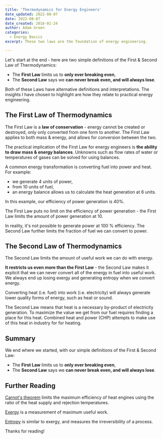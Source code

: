 ```yaml
---
title: 'Thermodynamics for Energy Engineers'
date_updated: 2022-08-07
date: 2022-08-07
date_created: 2016-01-24
author: Adam Green
categories:
  - Energy Basics
excerpt: These two laws are the foundation of energy engineering.

---
```



Let's start at the end - here are two simple definitions of the First & Second Law of Thermodynamics:

- The **First Law** limits us to **only ever breaking even**,
- The **Second Law** says we **can never break even, and will always lose**.

Both of these Laws have alternative definitions and interpretations.  The insights I have chosen to highlight are how they relate to practical energy engineering.


## The First Law of Thermodynamics

The First Law is a **law of conservation** - energy cannot be created or destroyed, only only converted from one form to another.  The First Law applies to both mass & energy, and allows for conversion between the two.

The practical implication of the First Law for energy engineers is **the ability to draw mass & energy balances**.  Unknowns such as flow rates of water or temperatures of gases can be solved for using balances.

A common energy transformation is converting fuel into power and heat.  For example:

- we generate 4 units of power,
- from 10 units of fuel,
- an energy balance allows us to calculate the heat generation at 6 units.

In this example, our efficiency of power generation is 40%.  

The First Law puts no limit on the efficiency of power generation - the First Law limits the amount of power generation at 10.  

In reality, it's not possible to generate power at 100 % efficiency.  The Second Law further limits the fraction of fuel we can convert to power.

## The Second Law of Thermodynamics

The Second Law limits the amount of useful work we can do with energy.  

**It restricts us even more than the First Law** - the Second Law makes it explicit that we can never convert all of the energy in fuel into useful work.  We always end up losing exergy and generating entropy when we convert energy.

Converting heat (i.e. fuel) into work (i.e. electricity) will always generate lower quality forms of energy, such as heat or sound.

The Second Law means that heat is a necessary by-product of electricity generation. To maximize the value we get from our fuel requires finding a place for this heat. Combined heat and power (CHP) attempts to make use of this heat in industry for for heating.

## Summary

We end where we started, with our simple definitions of the First & Second Law:

- The **First Law** limits us to **only ever breaking even**,
- The **Second Law** says we **can never break even, and will always lose**.


## Further Reading

[Carnot's theorem](https://en.wikipedia.org/wiki/Carnot%27s_theorem_(thermodynamics)) limits the maximum efficiency of heat engines using the ratio of the heat supply and rejection temperatures.

[Exergy](https://en.wikipedia.org/wiki/Exergy) is a measurement of maximum useful work.

[Entropy](https://en.wikipedia.org/wiki/Entropy#Second_law_of_thermodynamics) is similar to exergy, and measures the irreversibility of a process.

Thanks for reading!
